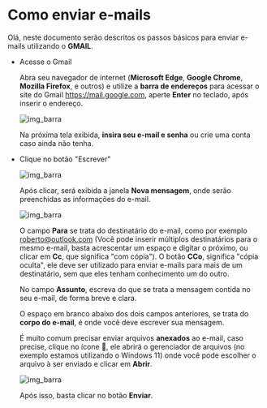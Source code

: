 # Como enviar e-mails

Olá, neste documento serão descritos os passos básicos para enviar e-mails utilizando o **GMAIL**.

<ul>
<li>Acesse o Gmail</li>


Abra seu navegador de internet (**Microsoft Edge**, **Google Chrome**, **Mozilla Firefox**, e outros) e utilize a **barra de endereços** para acessar o site do Gmail https://mail.google.com, aperte **Enter** no teclado, após inserir o endereço.

![img_barra](https://i.imgur.com/pd6uX75.png)

Na próxima tela exibida, **insira seu e-mail e senha** ou crie uma conta caso ainda não tenha.

<li>Clique no botão "Escrever"</li>


![img_barra](https://i.imgur.com/TDMkjcK.png)

Após clicar, será exibida a janela **Nova mensagem**, onde serão preenchidas as informações do e-mail.

![img_barra](https://i.imgur.com/N6COZdM.png)

O campo **Para** se trata do destinatário do e-mail, como por exemplo roberto@outlook.com (Você pode inserir múltiplos destinatários para o mesmo e-mail, basta acrescentar um espaço e digitar o próximo, ou clicar em **Cc**, que significa "com cópia"). 
O botão **CCo**, significa "cópia oculta", ele deve ser utilizado para enviar e-mails para mais de um destinatário, sem que eles tenham conhecimento um do outro.

No campo **Assunto**, escreva do que se trata a mensagem contida no seu e-mail, de forma breve e clara.

O espaço em branco abaixo dos dois campos anteriores, se trata do **corpo do e-mail**, é onde você deve escrever sua mensagem.

É muito comum precisar enviar arquivos **anexados** ao e-mail, caso precise, clique no ícone :paperclip:, ele abrirá o gerenciador de arquivos (no exemplo estamos utilizando o Windows 11) onde você pode escolher o arquivo à ser enviado e clicar em **Abrir**.

![img_barra](https://i.imgur.com/UCWK7O9.png)

Após isso, basta clicar no botão **Enviar**.
</ul>




